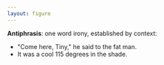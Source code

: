 ```yaml
---
layout: figure
---
```


**Antiphrasis**: one word irony, established by context:

 - "Come here, Tiny," he said to the fat man.
 - It was a cool 115 degrees in the shade.